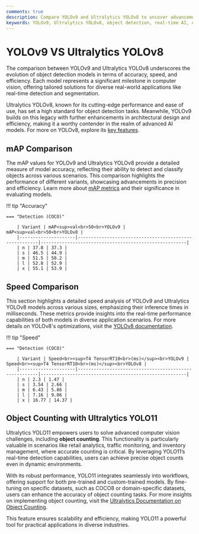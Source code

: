 ```yaml
---
comments: true
description: Compare YOLOv9 and Ultralytics YOLOv8 to uncover advancements in object detection, real-time AI, and edge AI. Explore their performance, accuracy, and applications in computer vision to identify the best model for your needs.
keywords: YOLOv9, Ultralytics YOLOv8, object detection, real-time AI, edge AI, computer vision, YOLO models, Ultralytics
---
```


# YOLOv9 VS Ultralytics YOLOv8

The comparison between YOLOv9 and Ultralytics YOLOv8 underscores the evolution of object detection models in terms of accuracy, speed, and efficiency. Each model represents a significant milestone in computer vision, offering tailored solutions for diverse real-world applications like real-time detection and segmentation.

Ultralytics YOLOv8, known for its cutting-edge performance and ease of use, has set a high standard for object detection tasks. Meanwhile, YOLOv9 builds on this legacy with further enhancements in architectural design and efficiency, making it a worthy contender in the realm of advanced AI models. For more on YOLOv8, explore its [key features](https://docs.ultralytics.com/models/yolov8/).

## mAP Comparison

The mAP values for YOLOv9 and Ultralytics YOLOv8 provide a detailed measure of model accuracy, reflecting their ability to detect and classify objects across various scenarios. This comparison highlights the performance of different variants, showcasing advancements in precision and efficiency. Learn more about [mAP metrics](https://www.ultralytics.com/glossary/mean-average-precision-map) and their significance in evaluating models.

!!! tip "Accuracy"

    === "Detection (COCO)"

    	| Variant | mAP<sup>val<br>50<br>YOLOv9 | mAP<sup>val<br>50<br>YOLOv8 |
    	|---------------------|-------------------------------------------------------|-------------------------------------------------------|
    	| n | 37.8 | 37.3 |
    	| s | 46.5 | 44.9 |
    	| m | 51.5 | 50.2 |
    	| l | 52.8 | 52.9 |
    	| x | 55.1 | 53.9 |

## Speed Comparison

This section highlights a detailed speed analysis of YOLOv9 and Ultralytics YOLOv8 models across various sizes, emphasizing their inference times in milliseconds. These metrics provide insights into the real-time performance capabilities of both models in diverse application scenarios. For more details on YOLOv8's optimizations, visit the [YOLOv8 documentation](https://docs.ultralytics.com/models/yolov8/).

!!! tip "Speed"

    === "Detection (COCO)"

    	| Variant | Speed<br><sup>T4 TensorRT10<br>(ms)</sup><br>YOLOv9 | Speed<br><sup>T4 TensorRT10<br>(ms)</sup><br>YOLOv8 |
    	|---------------------|-------------------------------------------------------|-------------------------------------------------------|
    	| n | 2.3 | 1.47 |
    	| s | 3.54 | 2.66 |
    	| m | 6.43 | 5.86 |
    	| l | 7.16 | 9.06 |
    	| x | 16.77 | 14.37 |

## Object Counting with Ultralytics YOLO11

Ultralytics YOLO11 empowers users to solve advanced computer vision challenges, including **object counting**. This functionality is particularly valuable in scenarios like retail analytics, traffic monitoring, and inventory management, where accurate counting is critical. By leveraging YOLO11’s real-time detection capabilities, users can achieve precise object counts even in dynamic environments.

With its robust performance, YOLO11 integrates seamlessly into workflows, offering support for both pre-trained and custom-trained models. By fine-tuning on specific datasets, such as COCO8 or domain-specific datasets, users can enhance the accuracy of object counting tasks. For more insights on implementing object counting, visit the [Ultralytics Documentation on Object Counting](https://docs.ultralytics.com/guides/object-counting/).

This feature ensures scalability and efficiency, making YOLO11 a powerful tool for practical applications in diverse industries.
